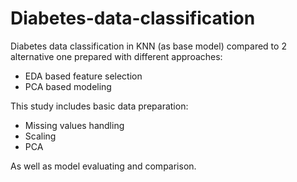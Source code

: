 # Diabetes-data-classification
Diabetes data classification in KNN (as base model) compared to 2 alternative one prepared with different approaches:
* EDA based feature selection
* PCA based modeling 

This study includes basic data preparation:
* Missing values handling
* Scaling
* PCA

As well as model evaluating and comparison.
